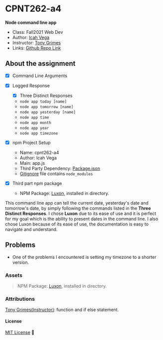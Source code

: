 # CPNT262-a4
**Node command line app**

- Class: Fall2021 Web Dev
- Author: [Icah Vega](https://github.com/Icahpv)
- Instructor: [Tony Grimes](https://github.com/acidtone)
- Links: [Github Repo Link](https://github.com/Icahpv/cpnt262-a4.git)


## About the assignment

- [x] Command Line Arguments
- [x] Logged Response
  - [x] Three Distinct Responses
  - ``` node app today [name] ```
  -  ``` node app tomorrow [name] ```
  -  ``` node app yesterday [name]  ```
  -  ``` node app time ```
  -  ``` node app month ```
  -  ``` node app year ```
  -  ``` node app timezone ```

- [x] npm Project Setup
  -  Name: cpnt262-a4
  -  Author: Icah Vega
  -  Main: app.js
  -  Third Party Dependency: [Package.json](package.json)
  -  [Gitignore](.gitignore) file contains `node_modules`

- [x] Third part npm package
  -  NPM Package: [Luxon](https://www.npmjs.com/package/luxon), installed in directory.

This command line app can tell the current date, yesterday's date and tomorrow's date, by simply following the commands listed in the **Three Distinct Responses**. I chose **Luxon** due to its ease of use and it is perfect for my goal which is the ability to present dates in the command line. I also chose Luxon because of its ease of use, the documentation is easy to navigate and understand.

## Problems

- One of the problems I encountered is setting my timezone to a shorter version.

### Assets

> NPM Package: [Luxon](https://www.npmjs.com/package/luxon), installed in directory.

### Attributions

[Tony Grimes(Instructor)]((https://github.com/acidtone)): function and if else statement.

#### License
[MIT License](https://opensource.org/licenses/MIT) :scroll:
